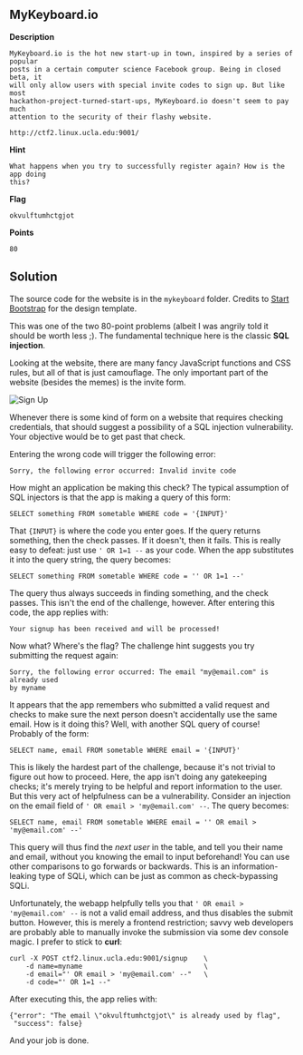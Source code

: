 ## MyKeyboard.io

__Description__

```
MyKeyboard.io is the hot new start-up in town, inspired by a series of popular
posts in a certain computer science Facebook group. Being in closed beta, it
will only allow users with special invite codes to sign up. But like most
hackathon-project-turned-start-ups, MyKeyboard.io doesn't seem to pay much
attention to the security of their flashy website.

http://ctf2.linux.ucla.edu:9001/
```

__Hint__

```
What happens when you try to successfully register again? How is the app doing
this?
```

__Flag__

```
okvulftumhctgjot
```

__Points__

```
80
```

## Solution

The source code for the website is in the `mykeyboard` folder. Credits to
[Start Bootstrap](https://github.com/BlackrockDigital/startbootstrap-agency)
for the design template.

This was one of the two 80-point problems (albeit I was angrily told it should
be worth less ;). The fundamental technique here is the classic **SQL injection**.

Looking at the website, there are many fancy JavaScript functions and CSS
rules, but all of that is just camouflage. The only important part of the
website (besides the memes) is the invite form.

![Sign Up](docs/signup.png)

Whenever there is some kind of form on a website that requires checking
credentials, that should suggest a possibility of a SQL injection
vulnerability. Your objective would be to get past that check.

Entering the wrong code will trigger the following error:

```
Sorry, the following error occurred: Invalid invite code
```

How might an application be making this check? The typical assumption of SQL
injectors is that the app is making a query of this form:

```
SELECT something FROM sometable WHERE code = '{INPUT}'
```

That `{INPUT}` is where the code you enter goes. If the query returns
something, then the check passes. If it doesn't, then it fails. This is really
easy to defeat: just use `' OR 1=1 --` as your code. When the app substitutes
it into the query string, the query becomes:

```
SELECT something FROM sometable WHERE code = '' OR 1=1 --'
```

The query thus always succeeds in finding something, and the check passes. This
isn't the end of the challenge, however. After entering this code, the app
replies with:

```
Your signup has been received and will be processed!
```

Now what? Where's the flag? The challenge hint suggests you try submitting the
request again:

```
Sorry, the following error occurred: The email "my@email.com" is already used
by myname
```

It appears that the app remembers who submitted a valid request and checks to
make sure the next person doesn't accidentally use the same email. How is it
doing this? Well, with another SQL query of course!  Probably of the form:

```
SELECT name, email FROM sometable WHERE email = '{INPUT}'
```

This is likely the hardest part of the challenge, because it's not trivial to
figure out how to proceed. Here, the app isn't doing any gatekeeping checks;
it's merely trying to be helpful and report information to the user. But this
very act of helpfulness can be a vulnerability. Consider an injection on the email field of `' OR email > 'my@email.com' --`. The query becomes:

```
SELECT name, email FROM sometable WHERE email = '' OR email > 'my@email.com' --'
```

This query will thus find the _next user_ in the table, and tell you their name
and email, without you knowing the email to input beforehand! You can use other
comparisons to go forwards or backwards. This is an information-leaking type of
SQLi, which can be just as common as check-bypassing SQLi.

Unfortunately, the webapp helpfully tells you that `' OR email > 'my@email.com'
--` is not a valid email address, and thus disables the submit button. However,
this is merely a frontend restriction; savvy web developers are probably able
to manually invoke the submission via some dev console magic. I prefer to stick
to __curl__:

```
curl -X POST ctf2.linux.ucla.edu:9001/signup    \
    -d name=myname                              \
    -d email="' OR email > 'my@email.com' --"   \
    -d code="' OR 1=1 --"
```

After executing this, the app relies with:

```
{"error": "The email \"okvulftumhctgjot\" is already used by flag", 
 "success": false}
```

And your job is done.

